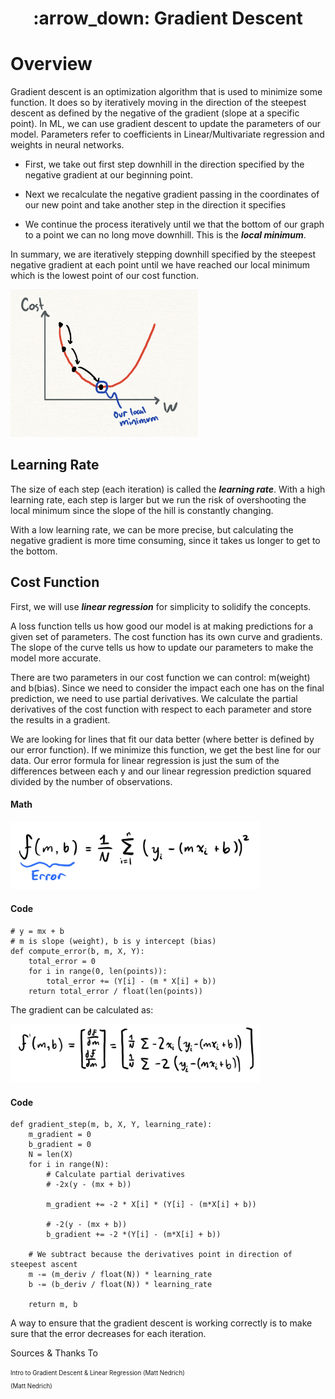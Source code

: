 <h1 align="center">
    :arrow_down: Gradient Descent
</h1>

# Overview 

Gradient descent is an optimization algorithm that is used to minimize some function. It does so by iteratively moving in the direction of the steepest descent as defined by the negative of the gradient (slope at a specific point). In ML, we can use gradient descent to update the parameters of our model. Parameters refer to coefficients in Linear/Multivariate regression and weights in neural networks. 

* First, we take out first step downhill in the direction specified by the negative gradient at our beginning point.

* Next we recalculate the negative gradient passing in the coordinates of our new point and take another step in the direction it specifies

* We continue the process iteratively until we that the bottom of our graph to a point we can no long move downhill. This is the ***local minimum***.

In summary, we are iteratively stepping downhill specified by the steepest negative gradient at each point until we have reached our local minimum which is the lowest point of our cost function.

<img style="float: center;" src="gradientDescent1.jpeg" width="300">

## Learning Rate

The size of each step (each iteration) is called the ***learning rate***. With a high learning rate, each step is larger but we run the risk of overshooting the local minimum since the slope of the hill is constantly changing.

With a low learning rate, we can be more precise, but calculating the negative gradient is more time consuming, since it takes us longer to get to the bottom.

## Cost Function

First, we will use ***linear regression*** for simplicity to solidify the concepts.

A loss function tells us how good our model is at making predictions for a given set of parameters. The cost function has its own curve and gradients. The slope of the curve tells us how to update our parameters to make the model more accurate.

There are two parameters in our cost function we can control: m(weight) and b(bias). Since we need to consider the impact each one has on the final prediction, we need to use partial derivatives. We calculate the partial derivatives of the cost function with respect to each parameter and store the results in a gradient.

We are looking for lines that fit our data better (where better is defined by our error function). If we minimize this function, we get the best line for our data. Our error formula for linear regression is just the sum of the differences between each y and our linear regression prediction squared divided by the number of observations.

#### Math

<img style="float: center;" src="errorFunction.jpeg" width="400">

#### Code
```
# y = mx + b
# m is slope (weight), b is y intercept (bias)
def compute_error(b, m, X, Y):
    total_error = 0
    for i in range(0, len(points)):
        total_error += (Y[i] - (m * X[i] + b))
    return total_error / float(len(points))
```

The gradient can be calculated as:

<img style="float: center;" src="partialDerivative.jpeg" width="400">

#### Code

```
def gradient_step(m, b, X, Y, learning_rate):
    m_gradient = 0
    b_gradient = 0
    N = len(X)
    for i in range(N):
        # Calculate partial derivatives
        # -2x(y - (mx + b))
        
        m_gradient += -2 * X[i] * (Y[i] - (m*X[i] + b))

        # -2(y - (mx + b))
        b_gradient += -2 *(Y[i] - (m*X[i] + b))

    # We subtract because the derivatives point in direction of steepest ascent
    m -= (m_deriv / float(N)) * learning_rate
    b -= (b_deriv / float(N)) * learning_rate

    return m, b
```

A way to ensure that the gradient descent is working correctly is to make sure that the error decreases for each iteration.

Sources & Thanks To

<sub><sup>Intro to Gradient Descent & Linear Regression (Matt Nedrich)</sup></sub><br>
<sub><sup> (Matt Nedrich)</sup></sub><br>

